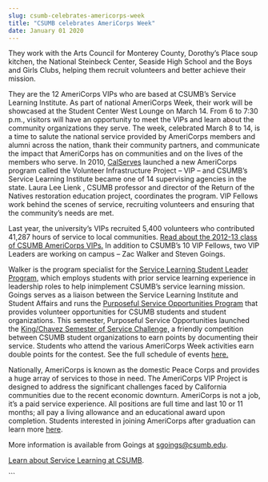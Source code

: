 ```yaml
---
slug: csumb-celebrates-americorps-week
title: "CSUMB celebrates AmeriCorps Week"
date: January 01 2020
---
```


 
<p>
  They work with the Arts Council for Monterey County, Dorothy’s Place soup
  kitchen, the National Steinbeck Center, Seaside High School and the Boys and
  Girls Clubs, helping them recruit volunteers and better achieve their mission.
</p>
<p>
  They are the 12 AmeriCorps VIPs who are based at CSUMB’s Service Learning
  Institute. As part of national AmeriCorps Week, their work will be showcased
  at the Student Center West Lounge on March 14. From 6 to 7:30 p.m., visitors
  will have an opportunity to meet the VIPs and learn about the community
  organizations they serve. The week, celebrated March 8 to 14, is a time to
  salute the national service provided by AmeriCorps members and alumni across
  the nation, thank their community partners, and communicate the impact that
  AmeriCorps has on communities and on the lives of the members who serve. In
  2010,
  <a href="https://www.calserves.org/index.php/programs/vip">CalServes</a>
  launched a new AmeriCorps program called the Volunteer Infrastructure Project
  – VIP – and CSUMB’s Service Learning Institute became one of 14 supervising
  agencies in the state. Laura Lee Lienk , CSUMB professor and director of the
  Return of the Natives restoration education project, coordinates the program.
  VIP Fellows work behind the scenes of service, recruiting volunteers and
  ensuring that the community’s needs are met.
</p>
<p>
  Last year, the university’s VIPs recruited 5,400 volunteers who contributed
  41,287 hours of service to local communities.
  <a href="https://service.csumb.edu/americorps-vip-members"
    >Read about the 2012-13 class of CSUMB AmeriCorps VIPs.</a
  >
  In addition to CSUMB’s 10 VIP Fellows, two VIP Leaders are working on campus –
  Zac Walker and Steven Goings.
</p>
<p>
  Walker is the program specialist for the
  <a href="https://service.csumb.edu/about"
    >Service Learning Student Leader Program,</a
  >
  which employs students with prior service learning experience in leadership
  roles to help inimplement CSUMB’s service learning mission. Goings serves as a
  liaison between the Service Learning Institute and Student Affairs and runs
  the
  <a href="https://service.csumb.edu/purposeful-service-opportunities"
    >Purposeful Service Opportunities Program</a
  >
  that provides volunteer opportunities for CSUMB students and student
  organizations. This semester, Purposeful Service Opportunities launched the
  <a href="https://service.csumb.edu/king-chavez-semester-service-challenge"
    >King/Chavez Semester of Service Challenge,</a
  >
  a friendly competition between CSUMB student organizations to earn points by
  documenting their service. Students who attend the various AmeriCorps Week
  activities earn double points for the contest. See the full schedule of events
  <a href="https://service.csumb.edu/americorps-week">here.</a>
</p>
<p>
  Nationally, AmeriCorps is known as the domestic Peace Corps and provides a
  huge array of services to those in need. The AmeriCorps VIP Project is
  designed to address the significant challenges faced by California communities
  due to the recent economic downturn. AmeriCorps is not a job, it’s a paid
  service experience. All positions are full time and last 10 or 11 months; all
  pay a living allowance and an educational award upon completion. Students
  interested in joining AmeriCorps after graduation can learn more
  <a href="https://www.americorps.gov">here</a>.
</p>
<p>
  More information is available from Goings at
  <a
    href="&#109;&#97;&#105;&#x6c;&#x74;o&#58;&#115;&#103;&#x6f;&#x69;n&#103;&#115;&#64;&#x63;&#x73;u&#109;&#98;&#x2e;&#x65;&#x64;u"
    >sgoings@csumb.edu</a
  >.
</p>
<p>
  <a href="https://service.csumb.edu">Learn about Service Learning at CSUMB</a>.
</p>
```
